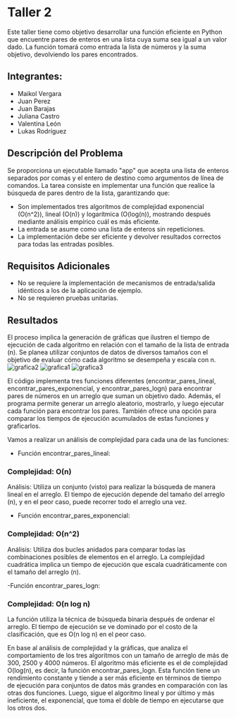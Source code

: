 # Taller 2

Este taller tiene como objetivo desarrollar una función eficiente en Python que encuentre pares de enteros en una lista cuya suma sea igual a un valor dado. La función tomará como entrada la lista de números y la suma objetivo, devolviendo los pares encontrados.

## Integrantes:
- Maikol Vergara
- Juan Perez
- Juan Barajas
- Juliana Castro
- Valentina León
- Lukas Rodríguez

## Descripción del Problema
Se proporciona un ejecutable llamado "app" que acepta una lista de enteros separados por comas y el entero de destino como argumentos de línea de comandos. La tarea consiste en implementar una función que realice la búsqueda de pares dentro de la lista, garantizando que:

- Son implementados tres algoritmos de complejidad exponencial (O(n^2)), lineal (O(n)) y logarítmica (O(log(n)), mostrando después mediante análisis empírico cuál es más eficiente.
- La entrada se asume como una lista de enteros sin repeticiones.
- La implementación debe ser eficiente y devolver resultados correctos para todas las entradas posibles.

## Requisitos Adicionales
- No se requiere la implementación de mecanismos de entrada/salida idénticos a los de la aplicación de ejemplo.
- No se requieren pruebas unitarias.

## Resultados
El proceso implica la generación de gráficas que ilustren el tiempo de ejecución de cada algoritmo en relación con el tamaño de la lista de entrada (n). Se planea utilizar conjuntos de datos de diversos tamaños con el objetivo de evaluar cómo cada algoritmo se desempeña y escala con n.
![grafica2](https://github.com/pittcam/Taller2/assets/140974091/c0bd65c2-5f22-4163-8eef-53c9c95e49fd)
![grafica1](https://github.com/pittcam/Taller2/assets/140974091/573b7f06-94e9-4be2-aa59-45001f34baef)
![grafica3](https://github.com/pittcam/Taller2/assets/140974091/6aa3fcb5-a048-4343-97cc-3284d71a2727)


El código implementa tres funciones diferentes (encontrar_pares_lineal, encontrar_pares_exponencial, y encontrar_pares_logn) para encontrar pares de números en un arreglo que suman un objetivo dado. Además, el programa permite generar un arreglo aleatorio, mostrarlo, y luego ejecutar cada función para encontrar los pares. También ofrece una opción para comparar los tiempos de ejecución acumulados de estas funciones y graficarlos.

Vamos a realizar un análisis de complejidad para cada una de las funciones:

- Función encontrar_pares_lineal:
### Complejidad: O(n)
Análisis: Utiliza un conjunto (visto) para realizar la búsqueda de manera lineal en el arreglo. El tiempo de ejecución depende del tamaño del arreglo (n), y en el peor caso, puede recorrer todo el arreglo una vez.

- Función encontrar_pares_exponencial:
### Complejidad: O(n^2)
Análisis: Utiliza dos bucles anidados para comparar todas las combinaciones posibles de elementos en el arreglo. La complejidad cuadrática implica un tiempo de ejecución que escala cuadráticamente con el tamaño del arreglo (n). 

-Función encontrar_pares_logn:
### Complejidad: O(n log n)
La función utiliza la técnica de búsqueda binaria después de ordenar el arreglo. El tiempo de ejecución se ve dominado por el costo de la clasificación, que es O(n log n) en el peor caso. 

En base al análisis de complejidad y la gráficas, que analiza el comportamiento de los tres algoritmos con un tamaño de arreglo de más de 300, 2500 y 4000 números. El algoritmo más eficiente es el de complejidad O(log(n), es decir, la función encontrar_pares_logn. Esta función tiene un rendimiento constante y tiende a ser más eficiente en términos de tiempo de ejecución para conjuntos de datos más grandes en comparación con las otras dos funciones. Luego, sigue el algoritmo lineal y por último y más ineficiente, el exponencial, que toma el doble de tiempo en ejecutarse que los otros dos.



